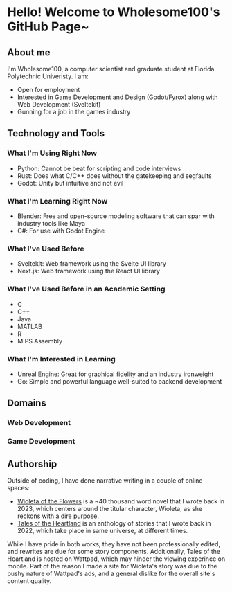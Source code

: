 # Hello! Welcome to Wholesome100's GitHub Page~

## About me
I'm Wholesome100, a computer scientist and graduate student at Florida Polytechnic Univeristy. I am:
- Open for employment
- Interested in Game Development and Design (Godot/Fyrox) along with Web Development (Sveltekit)
- Gunning for a job in the games industry

## Technology and Tools
### What I'm Using Right Now
- Python: Cannot be beat for scripting and code interviews
- Rust: Does what C/C++ does without the gatekeeping and segfaults
- Godot: Unity but intuitive and not evil

### What I'm Learning Right Now
- Blender: Free and open-source modeling software that can spar with industry tools like Maya
- C#: For use with Godot Engine

### What I've Used Before
- Sveltekit: Web framework using the Svelte UI library
- Next.js: Web framework using the React UI library

### What I've Used Before in an Academic Setting
- C
- C++
- Java
- MATLAB
- R
- MIPS Assembly

### What I'm Interested in Learning
- Unreal Engine: Great for graphical fidelity and an industry ironweight
- Go: Simple and powerful language well-suited to backend development

## Domains
### Web Development

### Game Development



## Authorship
Outside of coding, I have done narrative writing in a couple of online spaces:
- [Wioleta of the Flowers](https://www.wioletaoftheflowers.com/) is a ~40 thousand word novel that I wrote back in 2023, which centers around the titular character, Wioleta, as she reckons with a dire purpose.
- [Tales of the Heartland](https://www.wattpad.com/story/364388129-tales-of-the-heartland) is an anthology of stories that I wrote back in 2022, which take place in same universe, at different times.

While I have pride in both works, they have not been professionally edited, and rewrites are due for some story components.
Additionally, Tales of the Heartland is hosted on Wattpad, which may hinder the viewing experince on mobile.
Part of the reason I made a site for Wioleta's story was due to the pushy nature of Wattpad's ads, and a general dislike for the overall site's content quality.

<!--
**Wholesome100/Wholesome100** is a ✨ _special_ ✨ repository because its `README.md` (this file) appears on your GitHub profile.

- Still grinding Leetcode 🫠

Here are some ideas to get you started:

- 🔭 I’m currently working on ...
- 🌱 I’m currently learning ...
- 👯 I’m looking to collaborate on ...
- 🤔 I’m looking for help with ...
- 💬 Ask me about ...
- 📫 How to reach me: ...
- 😄 Pronouns: ...
- ⚡ Fun fact: ...
-->
